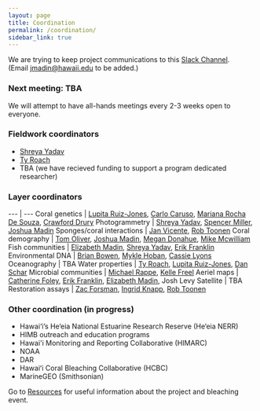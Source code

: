 ```yaml
---
layout: page
title: Coordination
permalink: /coordination/
sidebar_link: true
---
```


We are trying to keep project communications to this [Slack Channel](https://himbworkspace.slack.com).  
(Email <jmadin@hawaii.edu> to be added.)

### Next meeting: TBA

We will attempt to have all-hands meetings every 2-3 weeks open to everyone.

### Fieldwork coordinators

- [Shreya Yadav](mailto:shreyay@hawaii.edu)
- [Ty Roach](mailto:smokinroachjr@gmail.com)
- TBA (we have recieved funding to support a program dedicated researcher)

### Layer coordinators 

--- | ---
Coral genetics | [Lupita Ruiz-Jones](mailto:lupita.ruiz.jones@gmail.com), [Carlo Caruso](mailto:carusoc@hawaii.edu), [Mariana Rocha De Souza](mailto:mrds@hawaii.edu), [Crawford Drury](mailto:druryc@hawaii.edu)
Photogrammetry | [Shreya Yadav](mailto:shreyay@hawaii.edu), [Spencer Miller](mailto:smiller11@my.hpu.edu), [Joshua Madin](mailto:jmadin@hawaii.edu)
Sponges/coral interactions | [Jan Vicente](mailto:vicentejan@gmail.com), [Rob Toonen](mailto:toonen@hawaii.edu)
Coral demography | [Tom Oliver](mailto:thomas.oliver@noaa.gov), [Joshua Madin](mailto:jmadin@hawaii.edu), [Megan Donahue](mailto:donahuem@hawaii.edu), [Mike Mcwilliam](mailto:mikemcwilliam23@aol.co.uk)
Fish communities | [Elizabeth Madin](mailto:emadin@hawaii.edu), [Shreya Yadav](mailto:shreyay@hawaii.edu), [Erik Franklin](mailto:erik.franklin@hawaii.edu)
Environmental DNA | [Brian Bowen](mailto:bbowen@hawaii.edu), [Mykle Hoban](mailto:mhoban@hawaii.edu), [Cassie Lyons](mailto:cklyons@gmail.com)
Oceanography | TBA
Water properties | [Ty Roach](mailto:smokinroachjr@gmail.com), [Lupita Ruiz-Jones](mailto:lupita.ruiz.jones@gmail.com), [Dan Schar](mailto:schar@hawaii.edu)
Microbial communities | [Michael Rappe](mailto:rappe@hawaii.edu), [Kelle Freel](mailto:kfreel@hawaii.edu)
Aeriel maps | [Catherine Foley](mailto:foleyc@hawaii.edu), [Erik Franklin](mailto:erik.franklin@hawaii.edu), [Elizabeth Madin](mailto:emadin@hawaii.edu), Josh Levy
Satellite | TBA
Restoration assays | [Zac Forsman](mailto:zac@hawaii.edu), [Ingrid Knapp](mailto:ingrid.knapp16@gmail.com), [Rob Toonen](mailto:toonen@hawaii.edu)

### Other coordination (in progress)

- Hawai‘i’s He‘eia National Estuarine Research Reserve (He‘eia NERR)
- HIMB outreach and education programs
- Hawai'i Monitoring and Reporting Collaborative (HIMARC)
- NOAA
- DAR
- Hawaiʻi Coral Bleaching Collaborative (HCBC)
- MarineGEO (Smithsonian)

Go to [Resources](/resources) for useful information about the project and bleaching event.
